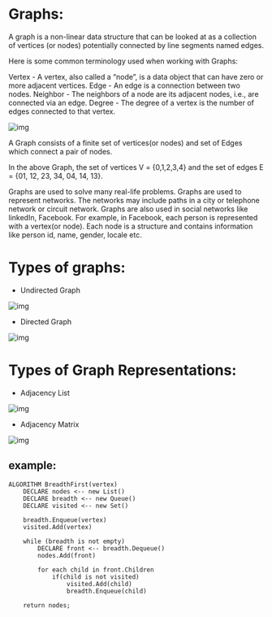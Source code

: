 # Graphs:
A graph is a non-linear data structure that can be looked at as a collection of vertices (or nodes) potentially connected by line segments named edges.

Here is some common terminology used when working with Graphs:

Vertex - A vertex, also called a “node”, is a data object that can have zero or more adjacent vertices.
Edge - An edge is a connection between two nodes.
Neighbor - The neighbors of a node are its adjacent nodes, i.e., are connected via an edge.
Degree - The degree of a vertex is the number of edges connected to that vertex.

![img](https://codefellows.github.io/common_curriculum/data_structures_and_algorithms/Code_401/class-35/resources/assets/UndirectedGraph.PNG)


A Graph consists of a finite set of vertices(or nodes) and set of Edges which connect a pair of nodes.

In the above Graph, the set of vertices V = {0,1,2,3,4} and the set of edges E = {01, 12, 23, 34, 04, 14, 13}.

Graphs are used to solve many real-life problems. Graphs are used to represent networks. The networks may include paths in a city or telephone network or circuit network. Graphs are also used in social networks like linkedIn, Facebook. For example, in Facebook, each person is represented with a vertex(or node). Each node is a structure and contains information like person id, name, gender, locale etc.

# Types of graphs:

* Undirected Graph

![img](https://www.researchgate.net/profile/Hakan-Terelius/publication/265428782/figure/fig3/AS:669498856194058@1536632374537/An-undirected-graph-with-7-nodes-and-7-edges.png)

* Directed Graph

![img](https://www.researchgate.net/profile/John-Lee-156/publication/220863116/figure/fig1/AS:669516962988037@1536636691241/An-example-of-a-directed-graph-with-9-nodes.png)

# Types of Graph Representations:

* Adjacency List

![img](https://codefellows.github.io/common_curriculum/data_structures_and_algorithms/Code_401/class-35/resources/assets/UndirectedGraph.PNG)

* Adjacency Matrix

![img](https://codefellows.github.io/common_curriculum/data_structures_and_algorithms/Code_401/class-35/resources/assets/AdjMatrix.PNG)

## example:

```
ALGORITHM BreadthFirst(vertex)
    DECLARE nodes <-- new List()
    DECLARE breadth <-- new Queue()
    DECLARE visited <-- new Set()

    breadth.Enqueue(vertex)
    visited.Add(vertex)

    while (breadth is not empty)
        DECLARE front <-- breadth.Dequeue()
        nodes.Add(front)

        for each child in front.Children
            if(child is not visited)
                visited.Add(child)
                breadth.Enqueue(child)   

    return nodes;

```